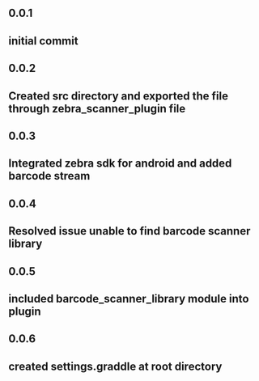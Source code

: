 ## 0.0.1

## initial commit

## 0.0.2

## Created src directory and exported the file through zebra_scanner_plugin file

## 0.0.3

## Integrated zebra sdk for android and added barcode stream


## 0.0.4

## Resolved issue unable to find barcode scanner library

## 0.0.5

## included barcode_scanner_library module into plugin

## 0.0.6

## created settings.graddle at root directory